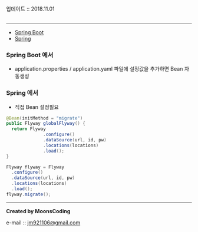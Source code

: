 <div class="pull-right"> 업데이트 :: 2018.11.01 </div><br>

---

<!-- @import "[TOC]" {cmd="toc" depthFrom=1 depthTo=6 orderedList=false} -->

<!-- code_chunk_output -->

-	[Spring Boot](#spring-boot)
-	[Spring](#spring)

<!-- /code_chunk_output -->

### Spring Boot 에서

-	application.properties / application.yaml 파일에 설정값을 추가하면 Bean 자동생성

### Spring 에서

-	직접 Bean 설정필요

```java
@Bean(initMethod = "migrate")
public Flyway globalFlyway() {
  return Flyway
              .configure()
              .dataSource(url, id, pw)
              .locations(locations)
              .load();
}
```

```java
Flyway flyway = Flyway
  .configure()
  .dataSource(url, id, pw)
  .locations(locations)
  .load();
flyway.migrate();
```

---

**Created by MoonsCoding**

e-mail :: jm921106@gmail.com
